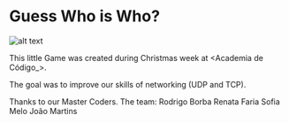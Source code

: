 # Guess Who is Who?

![alt text](https://imgur.com/km1JdZ7)

This little Game was created during Christmas week at <Academia de Código_>.

The goal was to improve our skills of networking (UDP and TCP).

Thanks to our Master Coders.
The team:
Rodrigo Borba
Renata Faria
Sofia Melo
João Martins
